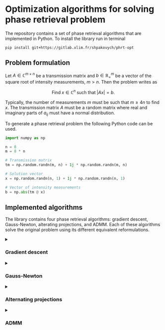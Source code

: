 # Optimization algorithms for solving phase retrieval problem

The repository contains a set of phase retrieval algorithms that are implemented in Python. To install the library run in terminal
```
pip install git+https://gitlab.xlim.fr/shpakovych/phrt-opt
```

## Problem formulation

Let $`A\in\mathbb{C}^{m\times n}`$ be a transmission matrix and $`b\in\mathbb{R}^{m}_+`$ be a vector of the square root of intensity measurements, $`m > n`$. Then the problem writes as

```math
\text{Find} \; x\in\mathbb{C}^n \; \text{such that} \; |Ax| = b.
```

Typically, the number of measurements $`m`$ must be such that $`m \geq 4n`$ to find $`x`$. The transmission matrix $`A`$ must be a random matrix where real and imaginary parts of $`a_{ij}`$ must have a normal distribution.

To generate a phase retrieval problem the following Python code can be used.

```python
import numpy as np

n = 8
m = 8 * n

# Transmission matrix
tm = np.random.randn(m, n) + 1j * np.random.randn(m, n)

# Solution vector
x = np.random.randn(n, 1) + 1j * np.random.randn(n, 1)

# Vector of intensity measurements
b = np.abs(tm @ x)
```

## Implemented algorithms

The library contains four phase retrieval algorithms: gradient descent, Gauss-Newton, alterating projections, and ADMM. Each of these algorithms solve the original problem using its different equivalent reformulations.

<details>
<summary><h3>Gradient descent</h3></summary>
<br>
The equivalent reformulation of the original problem writes

```math
\min_{x\in\mathbb{C}^n} f(x):=\frac{1}{2}\||Ax|^2 - b^2\|^2.
```

The algorithm is a simple gradient descent $`x^{(k+1)} = x^{(k)} - \alpha^{(k)} \nabla f(x^{(k)})`$, where

```math
\nabla f(x) = \frac{1}{m}A^*\big[(|Ax|^2-b^2)\odot Ax \big],
```

is caclucated by means of Wirtinger calculus and $`\odot`$ operator means component by component multiplication of two vectors. 

To use the gradient descent method the following Python code can be used.

```python
import phrt_opt

x_hat = phrt_opt.methods.gradient_descent(tm, b)
```
#### Line-search

The step length $`\alpha^{(k)}`$ can be calculated using:
* backtracking line-search (Armijo)
```python
x_hat = phrt_opt.methods.gradient_descent(
    tm, b,
    linesearch=phrt_opt.linesearch.Backtracking(),
)
 ```
* line-search, which is based on a secant equation (Barzilai and Borwein).
```python
x_hat = phrt_opt.methods.gradient_descent(
    tm, b,
    linesearch=phrt_opt.linesearch.Secant(),
)
 ```
</details>

<details>
<summary><h3>Gauss-Newton</h3></summary>
<br>
The equivalent reformulation of the original problem writes

```math
\min_{x\in\mathbb{C}^n} f(x):=\frac{1}{2m}\||Ax|^2 - b^2\|^2.
```
Following the general scheme of Gauss-Newton method, we denote a residual function $`r:\mathbb{C}^n\rightarrow\mathbb{R}^m_+`$ as

```math
r(x) = |Ax|^2 - b^2,
```
and its jacobian matrix in terms of Wirtinger calculus writes as

```math
\nabla r(x) = 
\begin{pmatrix}
    A\odot \bar{A}\bar{x} & \bar{A}\odot Ax
\end{pmatrix}
\subset \mathbb{C}^{m\times 2n},
```

Then, the descent direction $`p\in\mathbb{C}^{2n}`$ is a solution of the system

```math
\nabla r(x)^* \nabla r(x) p = - \nabla r(x)^* r(x).
```

Then $`x^{(k+1)} = x^{(k)} + \alpha^{(k)} p^{(k)}_{1:n}`$, where subscript $`_{1:n}`$ means that we take the first $`n`$ elements of vector $`p`$. The step length $`\alpha^{(k)}`$ can be computed in the same way as for the gradient descent method. 

To use the Gauss-Newton method the following Python code can be used.

```python
import phrt_opt

x_hat = phrt_opt.methods.gauss_newton(tm, b)
```

### Symmetric system solver

There are two implemented methods that can be used for solving the Gauss-Netwon system at each iteration:
* Cholesky solver
```python
x_hat = phrt_opt.methods.gauss_newton(
    tm, b,
    quadprog=phrt_opt.quadprog.Cholesky(),
)
```
* Conjugate gradient descent solver
```python
x_hat = phrt_opt.methods.gauss_newton(
    tm, b,
    quadprog=phrt_opt.quadprog.ConjugateGradient(),
)
```
</details>

<details>
<summary><h3>Alternating projections</h3></summary>
<br>
The equivalent reformulation of the original problem writes

```math
\min_{(x,y)\in\mathbb{C}^n\times\mathbb{C}^m} \frac{1}{2} \|Ax-y\|^2 \; \text{such that} \; |y| = b.
```

The algorithm contains two consecutive updates:
```math
\begin{align*}
y^{(k+1)} &= b\odot\exp\big( i\arg(Ax^{(k)}) \big),\\
x^{(k+1)} &= A^\dag y^{(k+1)},
\end{align*}
```
where $`A^\dag`$ is a Moore-Penrose inverse.

To use the Gauss-Newton method the following Python code can be used.

```python
import phrt_opt

x_hat = phrt_opt.methods.alternating_projections(tm, b)
```
</details>

<details>
<summary><h3>ADMM</h3></summary>
<br>
The equivalent reformulation of the original problem writes

```math
\min_{(x,y)\in\mathbb{C}^n\times\mathbb{C}^m} \frac{1}{2} \|Ax-y\|^2 \; \text{such that} \; |y| = b.
```

The algorithm contains two consecutive updates:
```math
\begin{align*}
y^{(k+1)} &= b\odot\exp\big( i\arg(Ax^{(k)}) \big),\\
x^{(k+1)} &= A^\dag y^{(k+1)},
\end{align*}
```
where $`A^\dag`$ is a Moore-Penrose inverse.

To use the Gauss-Newton method the following Python code can be used.

```python
import phrt_opt

x_hat = phrt_opt.methods.alternating_projections(tm, b)
```
</details>



